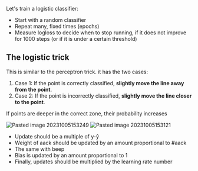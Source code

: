 Let's train a logistic classifier:
* Start with a random classifier
* Repeat many, fixed times (epochs)
* Measure logloss to decide when to stop running, if it does not improve for 1000 steps (or if it is under a certain threshold)

## The logistic trick

This is similar to the perceptron trick. it has the two cases:
1. Case 1: If the point is correctly classified, **slightly move the line away from the point**. 
2. Case 2: If the point is incorrectly classified, **slightly move the line closer to the point**.

If points are deeper in the correct zone, their probability increases

![Pasted image 20231005153249](../pictures/Pasted%20image%2020231005153249.png)
![Pasted image 20231005153121](../pictures/Pasted%20image%2020231005153121.png)

* Update should be a multiple of y-ŷ
* Weight of aack should be updated by an amount proportional to #aack 
* The same with beep
* Bias is updated by an amount proportional to 1
* Finally, updates should be multiplied by the learning rate number